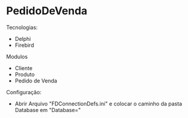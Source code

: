 # PedidoDeVenda

Tecnologias:

 - Delphi
 - Firebird

Modulos

 - Cliente
 - Produto
 - Pedido de Venda

Configuração:

  - Abrir Arquivo "FDConnectionDefs.ini" e colocar o caminho da pasta Database em "Database="
